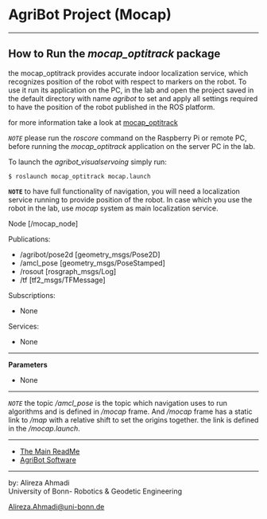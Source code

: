 # AgriBot Project (Mocap)

<!-- <div align="center">
	<img src="/doc/images/joystick_top.png" alt="JoystickTop" width="450" title="JoystickTop"/>
</div> -->

---

## How to Run the *mocap_optitrack* package
the mocap_optitrack provides accurate indoor localization service, which recognizes position of the robot with respect to markers on the robot. To use it run its application on the PC, in the lab and open the project saved in the default directory with name *agribot* to set and apply all settings required to have the position of the robot published in the ROS platform.

for more information take a look at [mocap_optitrack](http://wiki.ros.org/mocap_optitrack)

*`NOTE`* please run the *roscore* command on the Raspberry Pi or remote PC, before running the *mocap_optitrack* application on the server PC in the lab.

To launch the *agribot_visualservoing* simply run: 
```
$ roslaunch mocap_optitrack mocap.launch
```

**`NOTE`** to have full functionality of navigation, you will need a localization service running to provide position of the robot. In case which you use the robot in the lab, use *mocap* system as main localization service. 

Node [/mocap_node]

Publications: 
 * /agribot/pose2d [geometry_msgs/Pose2D]
 * /amcl_pose [geometry_msgs/PoseStamped]
 * /rosout [rosgraph_msgs/Log]
 * /tf [tf2_msgs/TFMessage]

Subscriptions: 
 * None

Services: 
 * None

--- 

**Parameters**
 * None

--- 

*`NOTE`* the topic */amcl_pose* is the topic which navigation uses to run algorithms and is defined in */mocap* frame.
And */mocap* frame has a static link to */map* with a relative shift to set the origins together. the link is defined in the */mocap.launch*.

--- 
* [The Main ReadMe](https://github.com/PRBonn/agribot/blob/master/README.md)
* [AgriBot Software](https://github.com/PRBonn/agribot/blob/master/doc/api.md) 

--- 
 by: Alireza Ahmadi                                     
 University of Bonn- Robotics & Geodetic Engineering
 
 Alireza.Ahmadi@uni-bonn.de                             
 []()









